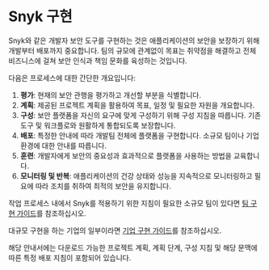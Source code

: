# Snyk 구현

Snyk와 같은 개발자 보안 도구를 구현하는 것은 애플리케이션의 보안을 보장하기 위해 개발부터 배포까지 중요합니다. 팀의 규모에 관계없이 목표는 취약점을 해결하고 전체 비즈니스에 걸쳐 보안 인식과 책임 문화를 육성하는 것입니다.

다음은 프로세스에 대한 간단한 개요입니다:

1. **평가**: 현재의 보안 관행을 평가하고 개선할 부분을 식별합니다.
2. **계획**: 제공된 프로젝트 계획을 활용하여 목표, 일정 및 필요한 자원을 개요합니다.
3. **구성**: 보안 플랫폼을 자신의 요구에 맞게 구성하기 위해 구성 지침을 따릅니다. 기존 도구 및 워크플로와 원활하게 통합되도록 보장합니다.
4. **배포**: 특정한 안내에 따라 개발팀 전체에 플랫폼을 구현합니다. 소규모 팀이나 기업 환경에 대한 안내를 따릅니다.
5. **훈련**: 개발자에게 보안의 중요성과 효과적으로 플랫폼을 사용하는 방법을 교육합니다.
6. **모니터링 및 반복**: 애플리케이션의 건강 상태와 성능을 지속적으로 모니터링하고 필요에 따라 조치를 취하여 최적의 보안을 유지합니다.

작업 프로세스 내에서 Snyk를 적용하기 위한 지침이 필요한 소규모 팀이 있다면 [팀 구현 가이드](team-implementation-guide/)를 참조하십시오.

대규모 구현을 하는 기업의 일부이라면 [기업 구현 가이드](enterprise-implementation-guide/)를 참조하십시오.

해당 안내서에는 다운로드 가능한 프로젝트 계획, 계획 단계, 구성 지침 및 해당 문맥에 따른 특정 배포 지침이 포함되어 있습니다.